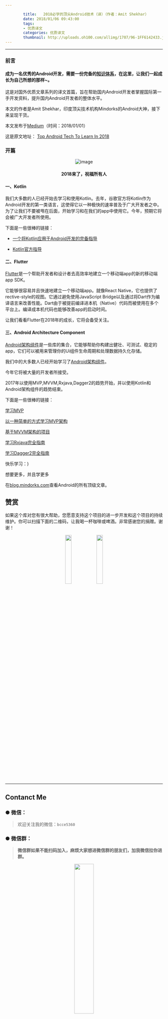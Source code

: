 ```yaml
---

		title:   2018必学的顶尖Android技术（译）（作者：Amit Shekhar）
		date: 2018/01/06 09:43:00   
		tags: 
		- 优质译文
		categories: 优质译文
		thumbnail: http://uploads.oh100.com/allimg/1707/96-1FF6142433.jpg
---
```


---

### 前言

#### 成为一名优秀的Android开发，需要一份完备的[知识体系](https://github.com/JsonChao/Awesome-Android-Exercise)，在这里，让我们一起成长为自己所想的那样~。

这是对国外优质文章系列的译文首篇，旨在帮助国内Android开发者掌握国际第一手开发资料，提升国内Android开发者的整体水平。

本文的作者是Amit Shekhar，印度顶尖技术机构Mindorks的Android大神，接下来呈现干货。

本文发布于[Medium](https://medium.com/)（时间：2018/01/01）

这是原文地址：
[Top Android Tech To Learn In 2018](https://medium.com/mindorks/top-android-tech-to-learn-in-2018-c5bed9be4316)

### 开篇


<center>

![image](https://cdn-images-1.medium.com/max/1000/1*02MysJpqLzIT40Ma6175pg.png)

</center>


<center>

#### 2018来了，祝福所有人

</center>

#### 一、Kotlin

我们大多数的人已经开始去学习和使用Kotlin。去年，谷歌官方将Kotlin作为Android开发的第一类语言，这使得它以一种极快的速率普及于广大开发者之中。为了让我们不要被甩在后面，开始学习和在我们的app中使用它。今年，预期它将会被广大开发者所使用。

下面是一些很棒的链接：

- [一个将Kotlin应用于Android开发的完备指导](https://blog.mindorks.com/a-complete-guide-to-learn-kotlin-for-android-development-b1e5d23cc2d8)

- [Kotlin官方指导](http://kotlinlang.org/docs/reference/coding-conventions.html)
 

#### 二、Flutter

[Flutter](https://flutter.io)是一个帮助开发者和设计者去高效率地建立一个移动端app的新的移动端app SDK。

它能够很容易并且快速地建立一个移动端app。就像React Native，它也提供了rective-style的视图。它通过避免使用JavaScript Bridge以及通过将Dart作为编译语言来改善性能。Dart由于被提前编译进本机（Native）代码而被使用在多个平台上。编译成本机代码也能够改善app的启动时间。

让我们看看Flutter在2018年的成长，它将会备受关注。

#### 三、Android Architecture Component

[Android架构组件](https://developer.android.com/topic/libraries/architecture/index.html)是一些库的集合，它能够帮助你构建出健壮、可测试、稳定的app，它们可以被用来管理你的Ui组件生命周期和处理数据持久化存储。

我们中的大多数人已经开始学习了[Android架构组件](https://developer.android.com/topic/libraries/architecture/index.html)。

今年它将被大量的开发者所接受。

2017年以使用MVP,MVVM,Rxjava,Dagger2的趋势开始，并以使用Kotlin和Android架构组件的趋势结束。

下面是一些很棒的链接：

[学习MVP](https://blog.mindorks.com/essential-guide-for-designing-your-android-app-architecture-mvp-part-1-74efaf1cda40)

[以一种简单的方式学习MVP架构](https://mindorks.com/course/android-mvp-introduction)

[基于MVVM架构的项目](https://github.com/MindorksOpenSource/android-mvvm-architecture)

[学习Rxjava完全指南](https://blog.mindorks.com/a-complete-guide-to-learn-rxjava-b55c0cea3631)

[学习Dagger2完全指南](https://blog.mindorks.com/a-complete-guide-to-learn-dagger-2-b4c7a570d99c)

快乐学习：)

想要更多，并且学更多

在[blog.mindorks.com](https://blog.mindorks.com)查看Android的所有顶级文章。

## 赞赏

如果这个库对您有很大帮助，您愿意支持这个项目的进一步开发和这个项目的持续维护。你可以扫描下面的二维码，让我喝一杯咖啡或啤酒。非常感谢您的捐赠。谢谢！

<div align="center">
<img src="https://raw.githubusercontent.com/JsonChao/Awesome-Android-Interview/master/screenshot/wexin_play.jpg" width=20%><img src="https://raw.githubusercontent.com/JsonChao/Awesome-Android-Interview/master/screenshot/Apaliy.jpg" width=20%>
</div>


----

## Contanct Me

###  ●  微信：

> 欢迎关注我的微信：`bcce5360`  

###  ●  微信群：

> **微信群如果不能扫码加入，麻烦大家想进微信群的朋友们，加我微信拉你进群。**

<div align="center">
<img src="https://raw.githubusercontent.com/JsonChao/Awesome-Android-Interview/master/screenshot/wexin_qrcode.jpg" width=35%>
</div>
        

###  ●  QQ群：

> 2千人QQ群，**Awesome-Android学习交流群，QQ群号：959936182**， 欢迎大家加入~


### About me

- #### Email: [chao.qu521@gmail.com]()
- #### Blog: [https://jsonchao.github.io/](https://jsonchao.github.io/)
- #### 掘金: [https://juejin.im/user/5a3ba9375188252bca050ade](https://juejin.im/user/5a3ba9375188252bca050ade)
    


#### 很感谢您阅读这篇文章，希望您能将它分享给您的朋友或技术群，这对我意义重大。

#### 希望我们能成为朋友，在 [Github](https://github.com/JsonChao)、[掘金](https://juejin.im/user/5a3ba9375188252bca050ade)上一起分享知识。




